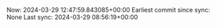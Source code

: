 Now: 2024-03-29 12:47:59.843085+00:00 Earliest commit since sync: None Last sync: 2024-03-29 08:56:19+00:00
